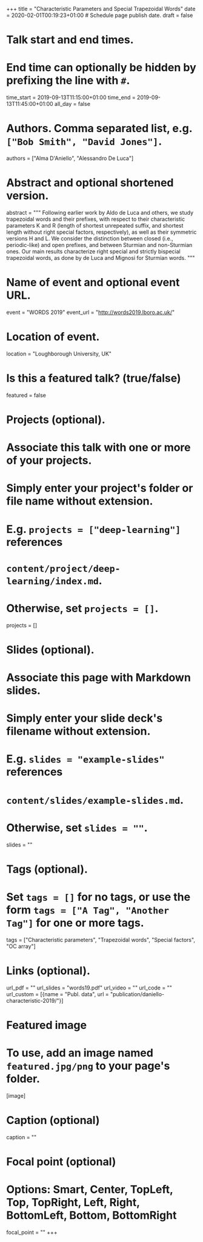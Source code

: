 +++
title = "Characteristic Parameters and Special Trapezoidal Words"
date = 2020-02-01T00:19:23+01:00  # Schedule page publish date.
draft = false

# Talk start and end times.
#   End time can optionally be hidden by prefixing the line with `#`.
time_start = 2019-09-13T11:15:00+01:00
time_end = 2019-09-13T11:45:00+01:00
all_day = false

# Authors. Comma separated list, e.g. `["Bob Smith", "David Jones"]`.
authors = ["Alma D'Aniello", "Alessandro De Luca"]

# Abstract and optional shortened version.
abstract = """
Following earlier work by Aldo de Luca and others, we study trapezoidal words and their prefixes, with respect to their characteristic parameters K and R (length of shortest unrepeated suffix, and shortest length without right special factors, respectively), as well as their symmetric versions H and L. We consider the distinction between closed (i.e., periodic-like) and open prefixes, and between Sturmian and non-Sturmian ones. Our main results characterize right special and strictly bispecial trapezoidal words, as done by de Luca and Mignosi for Sturmian words.
"""

# Name of event and optional event URL.
event = "WORDS 2019"
event_url = "http://words2019.lboro.ac.uk/"

# Location of event.
location = "Loughborough University, UK"

# Is this a featured talk? (true/false)
featured = false

# Projects (optional).
#   Associate this talk with one or more of your projects.
#   Simply enter your project's folder or file name without extension.
#   E.g. `projects = ["deep-learning"]` references
#   `content/project/deep-learning/index.md`.
#   Otherwise, set `projects = []`.
projects = []

# Slides (optional).
#   Associate this page with Markdown slides.
#   Simply enter your slide deck's filename without extension.
#   E.g. `slides = "example-slides"` references
#   `content/slides/example-slides.md`.
#   Otherwise, set `slides = ""`.
slides = ""

# Tags (optional).
#   Set `tags = []` for no tags, or use the form `tags = ["A Tag", "Another Tag"]` for one or more tags.
tags = ["Characteristic parameters", "Trapezoidal words", "Special factors", "OC array"]

# Links (optional).
url_pdf = ""
url_slides = "words19.pdf"
url_video = ""
url_code = ""
url_custom = [{name = "Publ. data", url = "publication/daniello-characteristic-2019/"}]

# Featured image
# To use, add an image named `featured.jpg/png` to your page's folder.
[image]
  # Caption (optional)
  caption = ""

  # Focal point (optional)
  # Options: Smart, Center, TopLeft, Top, TopRight, Left, Right, BottomLeft, Bottom, BottomRight
  focal_point = ""
+++
